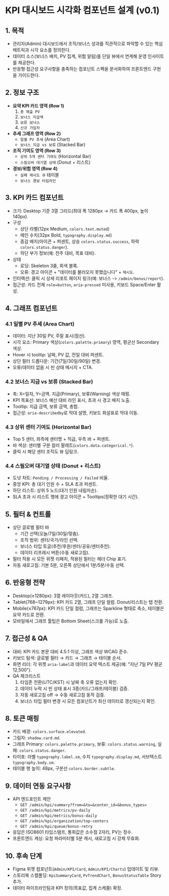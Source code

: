 # KPI 대시보드 시각화 컴포넌트 설계 (v0.1)

## 1. 목적
- 관리자(Admin) 대시보드에서 조직/보너스 성과를 직관적으로 파악할 수 있는 핵심 메트릭과 시각 요소를 정의한다.
- 데이터 소스(보너스 배치, PV 집계, 위험 알림)를 단일 뷰에서 연계해 운영 인사이트를 제공한다.
- 반응형·접근성 요구사항을 충족하는 컴포넌트 스펙을 문서화하여 프론트엔드 구현을 가이드한다.

## 2. 정보 구조
- **요약 KPI 카드 영역 (Row 1)**
  1. `총 매출 PV`
  2. `보너스 지급액`
  3. `보류 보너스`
  4. `신규 가입자`
- **추세 그래프 영역 (Row 2)**
  - `일별 PV 추세` (Area Chart)
  - `보너스 지급 vs 보류` (Stacked Bar)
- **조직 기여도 영역 (Row 3)**
  - `상위 5개 센터 기여도` (Horizontal Bar)
  - `스필오버 대기열 상태` (Donut + 리스트)
- **경보/위험 영역 (Row 4)**
  - `실패 재시도 큐` 테이블
  - `보너스 경보 타임라인`

## 3. KPI 카드 컴포넌트
- 크기: Desktop 기준 3열 그리드(최대 폭 1280px → 카드 폭 400px, 높이 140px).
- 구성
  - 상단 라벨(12px Medium, `colors.text.muted`)
  - 메인 수치(32px Bold, `typography.display.md`)
  - 증감 배지(아이콘 + 퍼센트, 상승 `colors.status.success`, 하락 `colors.status.danger`).
  - 하단 부가 정보(예: 전주 대비, 목표 대비).
- 상태
  - 로딩: Skeleton 3줄, 회색 블록.
  - 오류: 경고 아이콘 + "데이터를 불러오지 못했습니다" + `재시도`.
- 인터랙션: 클릭 시 상세 리포트 페이지 링크(예: 보너스 -> `/admin/bonus/report`).
- 접근성: 카드 전체 `role=button`, `aria-pressed` 미사용, 키보드 Space/Enter 활성.

## 4. 그래프 컴포넌트

### 4.1 일별 PV 추세 (Area Chart)
- 데이터: 지난 30일 PV, 주말 표시(점선).
- 시각 요소: Primary 색상(`colors.palette.primary`) 영역, 평균선 Secondary 색상.
- Hover 시 tooltip: 날짜, PV 값, 전일 대비 퍼센트.
- 상단 필터 드롭다운: 기간(7일/30일/90일) 변경.
- 오류/데이터 없음 시 빈 상태 메시지 + CTA.

### 4.2 보너스 지급 vs 보류 (Stacked Bar)
- 축: X=일자, Y=금액. 지급(Primary), 보류(Warning) 색상 매핑.
- KPI 목표선: 보너스 예산 대비 라인 표시, 초과 시 경고 배지 노출.
- Tooltip: 지급 금액, 보류 금액, 총합.
- 접근성: `aria-describedby`로 막대 설명, 키보드 화살표로 막대 이동.

### 4.3 상위 센터 기여도 (Horizontal Bar)
- Top 5 센터, 좌측에 센터명 + 직급, 우측 바 + 퍼센트.
- 바 색상: 센터별 구분 컬러 팔레트(`colors.data.categorical.*`).
- 클릭 시 해당 센터 조직도 뷰 딥링크.

### 4.4 스필오버 대기열 상태 (Donut + 리스트)
- 도넛 차트: `Pending / Processing / Failed` 비율.
- 중앙 KPI: 총 대기 인원 수 + SLA 초과 퍼센트.
- 하단 리스트: 상위 5 노드(대기 인원 내림차순).
- SLA 초과 시 리스트 행에 경고 아이콘 + Tooltips(정확한 대기 시간).

## 5. 필터 & 컨트롤
- 상단 글로벌 필터 바
  - 기간 선택(오늘/7일/30일/맞춤).
  - 조직 범위: 센터/국가/라인 선택.
  - 보너스 타입 토글(추천/후원/센터/공유/센터추천).
  - 데이터 리프레시 버튼(수동 새로고침).
- 필터 적용 시 모든 위젯 리패치, 적용된 필터는 헤더 Chip 표기.
- 자동 새로고침: 기본 5분, 오른쪽 상단에서 1분/5분/수동 선택.

## 6. 반응형 전략
- Desktop(≥1280px): 3열 레이아웃(카드), 2열 그래프.
- Tablet(768~1279px): KPI 카드 2열, 그래프 단일 컬럼. Donut/리스트는 탭 전환.
- Mobile(≤767px): KPI 카드 단일 컬럼, 그래프는 Sparkline 형태로 축소, 테이블은 요약 카드로 전환.
- 모바일에서 그래프 툴팁은 Bottom Sheet(스크롤 가능)로 노출.

## 7. 접근성 & QA
- 대비: KPI 카드 본문 대비 4.5:1 이상, 그래프 색상 WCAG 준수.
- 키보드 탐색: 글로벌 필터 → 카드 → 그래프 → 테이블 순서.
- 화면 리더: 각 위젯 `aria-label`과 데이터 요약 텍스트 제공(예: "지난 7일 PV 평균 12,500").
- QA 체크리스트
  1. 타임존 전환(UTC/KST) 시 날짜 축 오류 없는지 확인.
  2. 데이터 누락 시 빈 상태 표시 3종(카드/그래프/테이블) 검증.
  3. 자동 새로고침 off → 수동 새로고침 동작 검증.
  4. 보너스 타입 필터 변경 시 모든 컴포넌트가 최신 데이터로 갱신되는지 확인.

## 8. 토큰 매핑
- 카드 배경: `colors.surface.elevated`.
- 그림자: `shadow.card.md`.
- 그래프 Primary: `colors.palette.primary`, 보류: `colors.status.warning`, 실패: `colors.status.danger`.
- 타이포: 라벨 `typography.label.sm`, 수치 `typography.display.md`, 서브텍스트 `typography.body.sm`.
- 테이블 행 높이: 48px, 구분선 `colors.border.subtle`.

## 9. 데이터 연동 요구사항
- API 엔드포인트 제안
  - `GET /admin/kpi/summary?from=&to=&center_id=&bonus_types=`
  - `GET /admin/kpi/metrics/pv-daily`
  - `GET /admin/kpi/metrics/bonus-daily`
  - `GET /admin/kpi/organization/top-centers`
  - `GET /admin/kpi/queue/bonus-retry`
- 응답은 ISO8601 타임스탬프, 통화값은 소수점 2자리, PV는 정수.
- 프론트엔드 캐싱: 요청 파라미터별 5분 캐시, 새로고침 시 강제 무효화.

## 10. 후속 단계
- Figma 위젯 컴포넌트(`Admin/KPI/Card`, `Admin/KPI/Charts`) 업데이트 및 리뷰.
- 스토리북 스캘폴딩: `KpiSummaryCard`, `PvTrendChart`, `BonusStatusTable` Story 추가.
- 데이터 파이프라인팀과 KPI 정의(목표값, 집계 스케줄) 확정.
